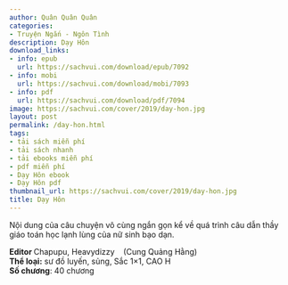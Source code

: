 ```yaml
---
author: Quân Quân Quân
categories:
- Truyện Ngắn - Ngôn Tình
description: Dạy Hôn
download_links:
- info: epub
  url: https://sachvui.com/download/epub/7092
- info: mobi
  url: https://sachvui.com/download/mobi/7093
- info: pdf
  url: https://sachvui.com/download/pdf/7094
image: https://sachvui.com/cover/2019/day-hon.jpg
layout: post
permalink: /day-hon.html
tags:
- tải sách miễn phí
- tải sách nhanh
- tải ebooks miễn phí
- pdf miễn phí
- Dạy Hôn ebook
- Dạy Hôn pdf
thumbnail_url: https://sachvui.com/cover/2019/day-hon.jpg
title: Dạy Hôn
---
```


 <div class="item-desc text-justify"> <p>Nội dung của câu chuyện vô cùng ngắn gọn kể về quá trình câu dẫn thầy giáo toán học lạnh lùng của nữ sinh bạo dạn.</p><p><strong>Editor </strong>Chapupu, Heavydizzy    (Cung Quảng Hằng)<br><strong>Thể loại:</strong> sư đồ luyến, sủng, Sắc 1×1, CAO H<br><strong>Số chương</strong>: 40 chương <br> </p> </div>